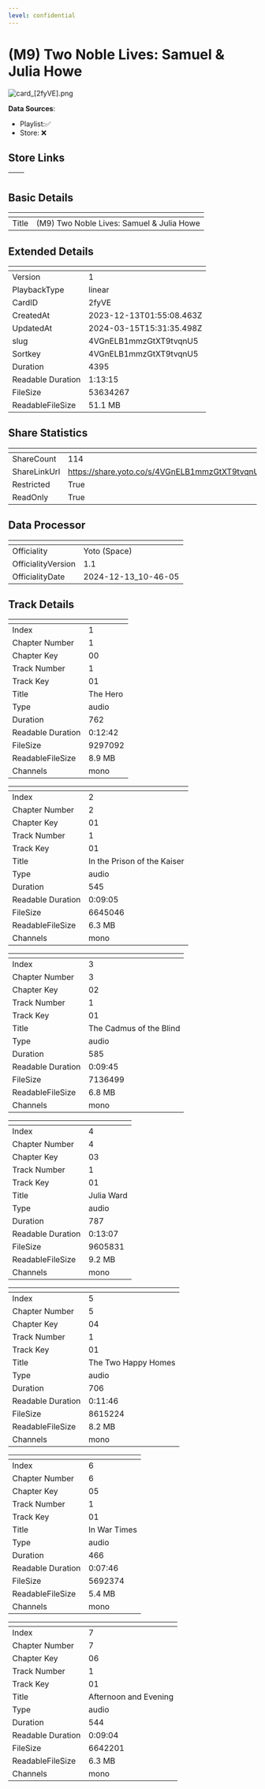 ```yaml
---
level: confidential
---
```

# (M9) Two Noble Lives: Samuel & Julia Howe

![card_[2fyVE].png](../../img/cards/card_[2fyVE].png)

**Data Sources**: 

- Playlist:✅
- Store: ❌


## Store Links

| <!-- --> | <!-- --> |
| - | - |


## Basic Details

| <!-- --> | <!-- --> |
| - | - |
| Title | (M9) Two Noble Lives: Samuel & Julia Howe |


## Extended Details

| <!-- --> | <!-- --> |
| - | - |
| Version | 1 |
| PlaybackType | linear |
| CardID | 2fyVE |
| CreatedAt | 2023-12-13T01:55:08.463Z |
| UpdatedAt | 2024-03-15T15:31:35.498Z |
| slug | 4VGnELB1mmzGtXT9tvqnU5 |
| Sortkey | 4VGnELB1mmzGtXT9tvqnU5 |
| Duration | 4395 |
| Readable Duration | 1:13:15 |
| FileSize | 53634267 |
| ReadableFileSize | 51.1 MB |


## Share Statistics

| <!-- --> | <!-- --> |
| - | - |
| ShareCount | 114 |
| ShareLinkUrl | https://share.yoto.co/s/4VGnELB1mmzGtXT9tvqnU5 |
| Restricted | True |
| ReadOnly | True |


## Data Processor

| <!-- --> | <!-- --> |
| - | - |
| Officiality | Yoto (Space)
| OfficialityVersion | 1.1
| OfficialityDate | 2024-12-13_10-46-05


## Track Details

| <!-- --> | <!-- --> |
| - | - |
| Index | 1 |
| Chapter Number | 1 |
| Chapter Key | 00 |
| Track Number | 1 |
| Track Key | 01 |
| Title | The Hero |
| Type | audio |
| Duration | 762 |
| Readable Duration | 0:12:42 |
| FileSize | 9297092 |
| ReadableFileSize | 8.9 MB |
| Channels | mono |

| <!-- --> | <!-- --> |
| - | - |
| Index | 2 |
| Chapter Number | 2 |
| Chapter Key | 01 |
| Track Number | 1 |
| Track Key | 01 |
| Title | In the Prison of the Kaiser |
| Type | audio |
| Duration | 545 |
| Readable Duration | 0:09:05 |
| FileSize | 6645046 |
| ReadableFileSize | 6.3 MB |
| Channels | mono |

| <!-- --> | <!-- --> |
| - | - |
| Index | 3 |
| Chapter Number | 3 |
| Chapter Key | 02 |
| Track Number | 1 |
| Track Key | 01 |
| Title |  The Cadmus of the Blind |
| Type | audio |
| Duration | 585 |
| Readable Duration | 0:09:45 |
| FileSize | 7136499 |
| ReadableFileSize | 6.8 MB |
| Channels | mono |

| <!-- --> | <!-- --> |
| - | - |
| Index | 4 |
| Chapter Number | 4 |
| Chapter Key | 03 |
| Track Number | 1 |
| Track Key | 01 |
| Title | Julia Ward |
| Type | audio |
| Duration | 787 |
| Readable Duration | 0:13:07 |
| FileSize | 9605831 |
| ReadableFileSize | 9.2 MB |
| Channels | mono |

| <!-- --> | <!-- --> |
| - | - |
| Index | 5 |
| Chapter Number | 5 |
| Chapter Key | 04 |
| Track Number | 1 |
| Track Key | 01 |
| Title |  The Two Happy Homes |
| Type | audio |
| Duration | 706 |
| Readable Duration | 0:11:46 |
| FileSize | 8615224 |
| ReadableFileSize | 8.2 MB |
| Channels | mono |

| <!-- --> | <!-- --> |
| - | - |
| Index | 6 |
| Chapter Number | 6 |
| Chapter Key | 05 |
| Track Number | 1 |
| Track Key | 01 |
| Title | In War Times |
| Type | audio |
| Duration | 466 |
| Readable Duration | 0:07:46 |
| FileSize | 5692374 |
| ReadableFileSize | 5.4 MB |
| Channels | mono |

| <!-- --> | <!-- --> |
| - | - |
| Index | 7 |
| Chapter Number | 7 |
| Chapter Key | 06 |
| Track Number | 1 |
| Track Key | 01 |
| Title | Afternoon and Evening |
| Type | audio |
| Duration | 544 |
| Readable Duration | 0:09:04 |
| FileSize | 6642201 |
| ReadableFileSize | 6.3 MB |
| Channels | mono |

